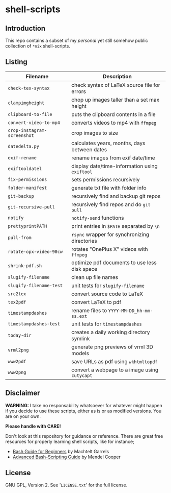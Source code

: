 shell-scripts
=============

Introduction
------------
This repo contains a subset of my *personal* yet still somehow public
collection of `*nix` shell-scripts.


Listing
-------

| **Filename**                | **Description**                                |
| --------------------------- | ---------------------------------------------- |
| `check-tex-syntax`          | check syntax of LaTeX source file for errors   |
| `clampimgheight`            | chop up images taller than a set max height    |
| `clipboard-to-file`         | puts the clipboard contents in a file          |
| `convert-video-to-mp4`      | converts videos to mp4 with `ffmpeg`           |
| `crop-instagram-screenshot` | crop images to size                            |
| `datedelta.py`              | calculates years, months, days between dates   |
| `exif-rename`               | rename images from exif date/time              |
| `exiftooldatel`             | display date/time-information using `exiftool` |
| `fix-permissions`           | sets permissions recursively                   |
| `folder-manifest`           | generate txt file with folder info             |
| `git-backup`                | recursively find and backup git repos          |
| `git-recursive-pull`        | recursively find repos and do `git pull`       |
| `notify`                    | `notify-send` functions                        |
| `prettyprintPATH`           | print entries in `$PATH` separated by `\n`     |
| `pull-from`                 | `rsync` wrapper for synchronizing directories  |
| `rotate-opx-video-90cw`     | rotates "OnePlus X" videos with `ffmpeg`       |
| `shrink-pdf.sh`             | optimize pdf documents to use less disk space  |
| `slugify-filename`          | clean up file names                            |
| `slugify-filename-test`     | unit tests for `slugify-filename`              |
| `src2tex`                   | convert source code to LaTeX                   |
| `tex2pdf`                   | convert LaTeX to pdf                           |
| `timestampdashes`           | rename files to `YYYY-MM-DD_hh-mm-ss.ext`      |
| `timestampdashes-test`      | unit tests for `timestampdashes`               |
| `today-dir`                 | creates a daily working directory symlink      |
| `vrml2png`                  | generate png previews of vrml 3D models        |
| `www2pdf`                   | save URLs as pdf using `wkhtmltopdf`           |
| `www2png`                   | convert a webpage to a image using `cutycapt`  |


Disclaimer
----------
**WARNING:**
I take no responsability whatsoever for whatever might happen if you decide to
use these scripts, either as is or as modified versions.  You are on your own.

**Please handle with CARE!**

Don't look at this repository for guidance or reference.  There are great free
resources for properly learning shell scripts, like for instance;

* [Bash Guide for Beginners](http://tldp.org/LDP/Bash-Beginners-Guide/html/)
  by Machtelt Garrels
* [Advanced Bash-Scripting Guide](http://www.tldp.org/LDP/abs/html/)
  by Mendel Cooper


License
-------
GNU GPL, Version 2.  See '`LICENSE.txt`' for the full license.
